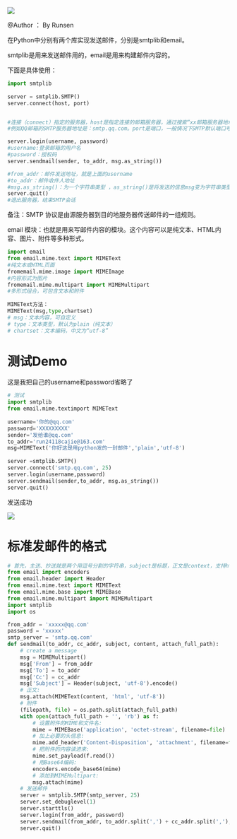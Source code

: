 ﻿![](https://imgconvert.csdnimg.cn/aHR0cHM6Ly9pbWdrci5jbi1iai51ZmlsZW9zLmNvbS9mOGM0YjhmZC0zZGY5LTQ0NDktOGVhMi1lMWJhNjE5MGY3MTEucG5n?x-oss-process=image/format,png)




@Author ： By Runsen




在Python中分别有两个库实现发送邮件，分别是smtplib和email。


smtplib是用来发送邮件用的，email是用来构建邮件内容的。




下面是具体使用：


```python
import smtplib
 
server = smtplib.SMTP()
server.connect(host, port)


#连接（connect）指定的服务器，host是指定连接的邮箱服务器，通过搜索“xx邮箱服务器地址”，就可以找到
#例如QQ邮箱的SMTP服务器地址是：smtp.qq.com。port是端口，一般情况下SMTP默认端口号为25

server.login(username, password)
#username:登录邮箱的用户名
#password：授权码
server.sendmail(sender, to_addr, msg.as_string())

#from_addr：邮件发送地址，就是上面的username
#to_addr：邮件收件人地址
#msg.as_string()：为一个字符串类型 ，as_string()是将发送的信息msg变为字符串类型。
server.quit()
#退出服务器，结束SMTP会话
```

备注：SMTP 协议是由源服务器到目的地服务器传送邮件的一组规则。



email 模块：也就是用来写邮件内容的模块。这个内容可以是纯文本、HTML内容、图片、附件等多种形式。



```python
import email
from email.mime.text import MIMEText
#纯文本或HTML页面
fromemail.mime.image import MIMEImage
#内容形式为图片
fromemail.mime.multipart import MIMEMultipart
#多形式组合，可包含文本和附件
 
MIMEText方法：
MIMEText(msg,type,chartset)
# msg：文本内容，可自定义
# type：文本类型，默认为plain（纯文本）
# chartset：文本编码，中文为“utf-8”
```



# 测试Demo


这是我把自己的username和password省略了

```python
# 测试
import smtplib
from email.mime.textimport MIMEText
 
username='你的@qq.com'
password='XXXXXXXXX'
sender='发给谁@qq.com'
to_addr='run24118cajie@163.com'
msg=MIMEText('你好这是用python发的一封邮件','plain','utf-8')
 
server =smtplib.SMTP()
server.connect('smtp.qq.com', 25)
server.login(username,password)
server.sendmail(sender,to_addr, msg.as_string())
server.quit()
```

发送成功


![](https://img-blog.csdnimg.cn/20190505234114734.png)

# 标准发邮件的格式


```python
# 首先，主送、抄送就是两个用逗号分割的字符串，subject是标题，正文是context，支持html。
from email import encoders
from email.header import Header
from email.mime.text import MIMEText
from email.mime.base import MIMEBase
from email.mime.multipart import MIMEMultipart
import smtplib
import os

from_addr = 'xxxxx@qq.com'
password = 'xxxxx'
smtp_server = 'smtp.qq.com'
def sendmail(to_addr, cc_addr, subject, content, attach_full_path):
    # create a message
    msg = MIMEMultipart()
    msg['From'] = from_addr
    msg['To'] = to_addr
    msg['Cc'] = cc_addr
    msg['Subject'] = Header(subject, 'utf-8').encode()
    # 正文:
    msg.attach(MIMEText(content, 'html', 'utf-8'))
    # 附件
    (filepath, file) = os.path.split(attach_full_path)
    with open(attach_full_path + '', 'rb') as f:
        # 设置附件的MIME和文件名:
        mime = MIMEBase('application', 'octet-stream', filename=file)
        # 加上必要的头信息:
        mime.add_header('Content-Disposition', 'attachment', filename=file)
        # 把附件的内容读进来:
        mime.set_payload(f.read())
        # 用Base64编码:
        encoders.encode_base64(mime)
        # 添加到MIMEMultipart:
        msg.attach(mime)
    # 发送邮件
    server = smtplib.SMTP(smtp_server, 25)
    server.set_debuglevel(1)
    server.starttls()
    server.login(from_addr, password)
    server.sendmail(from_addr, to_addr.split(',') + cc_addr.split(','), msg.as_string())
    server.quit()
  
```
